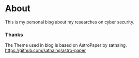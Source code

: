 # About
This is my personal blog about my researches on cyber security.

### Thanks

The Theme used in blog is based on AstroPaper by satnaing.
https://github.com/satnaing/astro-paper
